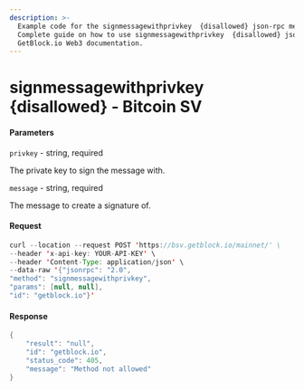 ```yaml
---
description: >-
  Example code for the signmessagewithprivkey  {disallowed} json-rpc method.
  Сomplete guide on how to use signmessagewithprivkey  {disallowed} json-rpc in
  GetBlock.io Web3 documentation.
---
```


# signmessagewithprivkey {disallowed} - Bitcoin SV

#### Parameters

`privkey` - string, required

The private key to sign the message with.

`message` - string, required

The message to create a signature of.

#### Request

```java
curl --location --request POST 'https://bsv.getblock.io/mainnet/' \ 
--header 'x-api-key: YOUR-API-KEY' \ 
--header 'Content-Type: application/json' \ 
--data-raw '{"jsonrpc": "2.0",
"method": "signmessagewithprivkey",
"params": [null, null],
"id": "getblock.io"}'
```

#### Response

```java
{
    "result": "null",
    "id": "getblock.io",
    "status_code": 405,
    "message": "Method not allowed"
}
```
